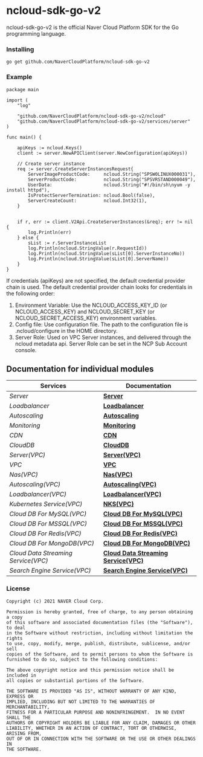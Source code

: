 # ncloud-sdk-go-v2

ncloud-sdk-go-v2 is the official Naver Cloud Platform SDK for the Go programming language.

### Installing

```
go get github.com/NaverCloudPlatform/ncloud-sdk-go-v2
```

### Example

```
package main

import (
	"log"

	"github.com/NaverCloudPlatform/ncloud-sdk-go-v2/ncloud"
	"github.com/NaverCloudPlatform/ncloud-sdk-go-v2/services/server"
)

func main() {

	apiKeys := ncloud.Keys()
	client := server.NewAPIClient(server.NewConfiguration(apiKeys))

	// Create server instance
	req := server.CreateServerInstancesRequest{
		ServerImageProductCode:     ncloud.String("SPSW0LINUX000031"),
		ServerProductCode:          ncloud.String("SPSVRSTAND000049"),
		UserData:                   ncloud.String("#!/bin/sh\nyum -y install httpd"),
		IsProtectServerTermination: ncloud.Bool(false),
		ServerCreateCount:          ncloud.Int32(1),
	}


	if r, err := client.V2Api.CreateServerInstances(&req); err != nil {
		log.Println(err)
	} else {
		sList := r.ServerInstanceList
		log.Println(ncloud.StringValue(r.RequestId))
		log.Println(ncloud.StringValue(sList[0].ServerInstanceNo))
		log.Println(ncloud.StringValue(sList[0].ServerName))
	}
}
```

If credentials (apiKeys) are not specified, the default credential provider chain is used. The default credential provider chain looks for credentials in the following order:
 
1. Environment Variable: Use the NCLOUD_ACCESS_KEY_ID (or NCLOUD_ACCESS_KEY) and NCLOUD_SECRET_KEY (or NCLOUD_SECRET_ACCESS_KEY) environment variables. 
2. Config file: Use configuration file. The path to the configuration file is .ncloud/configure in the HOME directory.
3. Server Role: Used on VPC Server instances, and delivered through the ncloud metadata api. Server Role can be set in the NCP Sub Account console.


## Documentation for individual modules

| Services                            | Documentation                                                     |
|-------------------------------------|-------------------------------------------------------------------|
| _Server_                            | [**Server**](services/server/README.md)                           |
| _Loadbalancer_                      | [**Loadbalancer**](services/loadbalancer/README.md)               |
| _Autoscaling_                       | [**Autoscaling**](services/autoscaling/README.md)                 |
| _Monitoring_                        | [**Monitoring**](services/monitoring/README.md)                   |
| _CDN_                               | [**CDN**](services/cdn/README.md)                                 |
| _CloudDB_                           | [**CloudDB**](services/clouddb/README.md)                         |
| _Server(VPC)_                       | [**Server(VPC)**](services/vserver/README.md)                     |
| _VPC_                               | [**VPC**](services/vpc/README.md)                                 |
| _Nas(VPC)_                          | [**Nas(VPC)**](services/vnas/README.md)                           |
| _Autoscaling(VPC)_                  | [**Autoscaling(VPC)**](services/vautoscaling/README.md)           |
| _Loadbalancer(VPC)_                 | [**Loadbalancer(VPC)**](services/vloadbalancer/README.md)         |
| _Kubernetes Service(VPC)_           | [**NKS(VPC)**](services/vnks/README.md)                           |
| _Cloud DB For MySQL(VPC)_           | [**Cloud DB For MySQL(VPC)**](services/vmysql/README.md)          |
| _Cloud DB For MSSQL(VPC)_           | [**Cloud DB For MSSQL(VPC)**](services/vmssql/README.md)          |
| _Cloud DB For Redis(VPC)_           | [**Cloud DB For Redis(VPC)**](services/vredis/README.md)          |
| _Cloud DB For MongoDB(VPC)_         | [**Cloud DB For MongoDB(VPC)**](services/vmongodb/README.md)      |
| _Cloud Data Streaming Service(VPC)_ | [**Cloud Data Streaming Service(VPC)**](services/vcdss/README.md) |
| _Search Engine Service(VPC)_        | [**Search Engine Service(VPC)**](services/vses/README.md)         |

### License

```
Copyright (c) 2021 NAVER Cloud Corp.

Permission is hereby granted, free of charge, to any person obtaining a copy
of this software and associated documentation files (the "Software"), to deal
in the Software without restriction, including without limitation the rights
to use, copy, modify, merge, publish, distribute, sublicense, and/or sell
copies of the Software, and to permit persons to whom the Software is
furnished to do so, subject to the following conditions:

The above copyright notice and this permission notice shall be included in
all copies or substantial portions of the Software.

THE SOFTWARE IS PROVIDED "AS IS", WITHOUT WARRANTY OF ANY KIND, EXPRESS OR
IMPLIED, INCLUDING BUT NOT LIMITED TO THE WARRANTIES OF MERCHANTABILITY,
FITNESS FOR A PARTICULAR PURPOSE AND NONINFRINGEMENT.  IN NO EVENT SHALL THE
AUTHORS OR COPYRIGHT HOLDERS BE LIABLE FOR ANY CLAIM, DAMAGES OR OTHER
LIABILITY, WHETHER IN AN ACTION OF CONTRACT, TORT OR OTHERWISE, ARISING FROM,
OUT OF OR IN CONNECTION WITH THE SOFTWARE OR THE USE OR OTHER DEALINGS IN
THE SOFTWARE.
```
